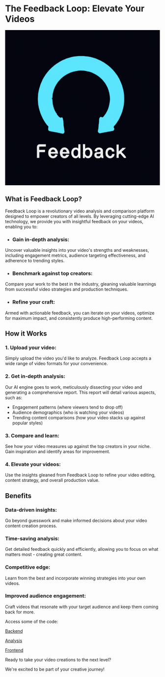 # The Feedback Loop: Elevate Your Videos

![Alt text](<Feedback Loop (1).png>)

## What is Feedback Loop?

Feedback Loop is a revolutionary video analysis and comparison platform designed to empower creators of all levels. By leveraging cutting-edge AI technology, we provide you with insightful feedback on your videos, enabling you to:

- ### Gain in-depth analysis:
Uncover valuable insights into your video's strengths and weaknesses, including engagement metrics, audience targeting effectiveness, and adherence to trending styles.
- ### Benchmark against top creators:
Compare your work to the best in the industry, gleaning valuable learnings from successful video strategies and production techniques.
- ### Refine your craft:
Armed with actionable feedback, you can iterate on your videos, optimize for maximum impact, and consistently produce high-performing content.

## How it Works

### 1. Upload your video:
Simply upload the video you'd like to analyze. Feedback Loop accepts a wide range of video formats for your convenience.
### 2. Get in-depth analysis:
Our AI engine goes to work, meticulously dissecting your video and generating a comprehensive report. This report will detail various aspects, such as:
- Engagement patterns (where viewers tend to drop off)
- Audience demographics (who is watching your videos)
- Trending content comparisons (how your video stacks up against popular styles)
### 3. Compare and learn:
See how your video measures up against the top creators in your niche. Gain inspiration and identify areas for improvement.
### 4. Elevate your videos:
Use the insights gleaned from Feedback Loop to refine your video editing, content strategy, and overall production value.

## Benefits

###  Data-driven insights:
Go beyond guesswork and make informed decisions about your video content creation process.
### Time-saving analysis:
Get detailed feedback quickly and efficiently, allowing you to focus on what matters most - creating great content.
### Competitive edge:
Learn from the best and incorporate winning strategies into your own videos.
### Improved audience engagement:
Craft videos that resonate with your target audience and keep them coming back for more.

Access some of the code:

[Backend](https://github.com/NIXBLACK11/BackendOfVideoAnalyse)

[Analysis](https://github.com/NIXBLACK11/ModelForAnalysis)

[Frontend](https://github.com/NIXBLACK11/FrontEnd)

Ready to take your video creations to the next level?

We're excited to be part of your creative journey!
